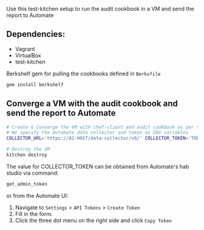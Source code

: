 Use this test-kitchen setup to run the audit cookbook in a VM and send the report to Automate

## Dependencies:

 * Vagrant
 * VirtualBox
 * test-kitchen

Berkshelf gem for pulling the cookbooks defined in `Berksfile`
```bash
gem install berkshelf
```

## Converge a VM with the audit cookbook and send the report to Automate
```bash
# Create & Converge the VM with chef-client and audit cookbook as per the details in .kitchen.yml
# We specify the Automate data collector and token as ENV variables
COLLECTOR_URL='https://A2-HOST/data-collector/v0/' COLLECTOR_TOKEN='TOKEN' kitchen converge

# Destroy the VM
kitchen destroy
```

The value for COLLECTOR_TOKEN can be obtained from Automate's hab studio via command:
```bash
get_admin_token
```

or from the Automate UI:
1. Navigate to `Settings` > `API Tokens` > `Create Token`
1. Fill in the form.
1. Click the three dot menu on the right side and click `Copy Token`
